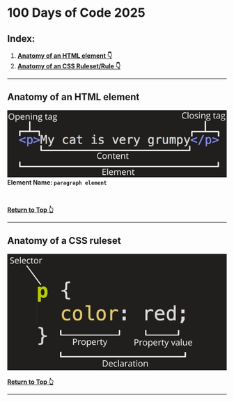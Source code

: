 # 100 Days of Code 2025

## Index:

1. **[Anatomy of an HTML element 👇](#anatomy-of-an-html-element)**
1. **[Anatomy of an CSS Ruleset/Rule 👇](#anatomy-of-a-css-ruleset)**

---

## Anatomy of an HTML element

![HTML Anatomy](./01-html-css-basics/extra-files/html-anatomy.jpg)  
**Element Name: `paragraph element`**

<br />

**[Return to Top 👆](#100-days-of-code-2025)**  

---

## Anatomy of a CSS ruleset

![Anatomy of a CSS ruleset](./01-html-css-basics/extra-files/css-anatomy.jpg)  


**[Return to Top 👆](#100-days-of-code-2025)**  

---
